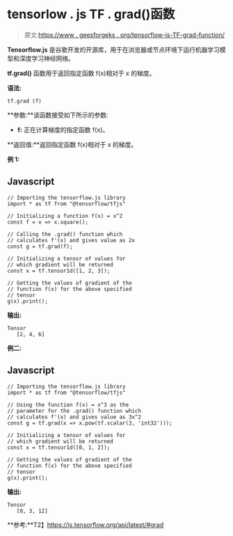 # tensorlow . js TF . grad()函数

> 原文:[https://www . geesforgeks . org/tensorflow-js-TF-grad-function/](https://www.geeksforgeeks.org/tensorflow-js-tf-grad-function/)

**Tensorflow.js** 是谷歌开发的开源库，用于在浏览器或节点环境下运行机器学习模型和深度学习神经网络。

**tf.grad()** 函数用于返回指定函数 f(x)相对于 x 的梯度。

**语法:**

```
tf.grad (f)
```

**参数:**该函数接受如下所示的参数:

*   **f:** 正在计算梯度的指定函数 f(x)。

**返回值:**返回指定函数 f(x)相对于 x 的梯度。

**例 1:**

## Javascript

```
// Importing the tensorflow.js library
import * as tf from "@tensorflow/tfjs"

// Initializing a function f(x) = x^2
const f = x => x.square();

// Calling the .grad() function which 
// calculates f'(x) and gives value as 2x
const g = tf.grad(f);

// Initializing a tensor of values for
// which gradient will be returned
const x = tf.tensor1d([1, 2, 3]);

// Getting the values of gradient of the
// function f(x) for the above specified
// tensor 
g(x).print();
```

**输出:**

```
Tensor
   [2, 4, 6]
```

**例二:**

## Javascript

```
// Importing the tensorflow.js library
import * as tf from "@tensorflow/tfjs"

// Using the function f(x) = x^3 as the 
// parameter for the .grad() function which 
// calculates f'(x) and gives value as 3x^2
const g = tf.grad(x => x.pow(tf.scalar(3, 'int32')));

// Initializing a tensor of values for
// which gradient will be returned
const x = tf.tensor1d([0, 1, 2]);

// Getting the values of gradient of the
// function f(x) for the above specified
// tensor 
g(x).print();
```

**输出:**

```
Tensor
   [0, 3, 12]
```

**参考:**T2】https://js.tensorflow.org/api/latest/#grad